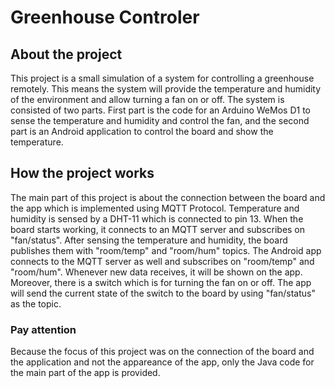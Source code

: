 # Greenhouse Controler
## About the project
This project is a small simulation of a system for controlling  a greenhouse remotely. This means the system will provide the temperature and humidity of the environment and allow turning a fan on or off. The system is consisted of two parts. First part is the code for an Arduino WeMos D1 to sense the temperature and humidity and control the fan, and the second part is an Android application to control the board and show the temperature.

## How the project works
The main part of this project is about the connection between the board and the app which is implemented using MQTT Protocol. Temperature and humidity is sensed by a DHT-11 which is connected to pin 13. When the board starts working, it connects to an MQTT server and subscribes on "fan/status". After sensing the temperature and humidity, the board publishes them with "room/temp" and "room/hum" topics.
The Android app connects to the MQTT server as well and subscribes on "room/temp" and "room/hum". Whenever new data receives, it will be shown on the app. Moreover, there is a switch which is for turning the fan on or off. The app will send the current state of the switch to the board by using "fan/status" as the topic.

### Pay attention
Because the focus of this project was on the connection of the board and the application and not the appareance of the app, only the Java code for the main part of the app is provided.
